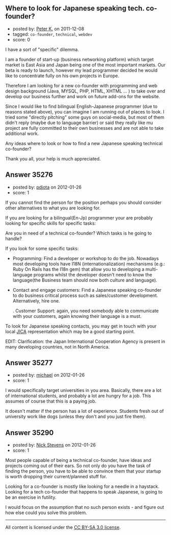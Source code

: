 ## Where to look for Japanese speaking tech. co-founder?

- posted by: [Peter K.](https://stackexchange.com/users/-1/13392-peter-k) on 2011-12-08
- tagged: `co-founder`, `technical`, `webdev`
- score: 0

I have a sort of "specific" dilemma.

I am a founder of start-up (business networking platform) which target market is East Asia and Japan being one of the most important markets. Our beta is ready to launch, however my lead programmer decided he would like to concentrate fully on his own projects in Europe.

Therefore I am looking for a new co-founder with programming and web design background (Java, MYSQL, PHP, HTML, XHTML ... ) to take over and develop our business further and work on future add-ons for the website.

Since I would like to find bilingual English-Japanese programmer (due to reasons stated above), you can imagine I am running out of places to look. I tried some "directly pitching" some guys on social-media, but most of them didn't reply (maybe due to language barrier) or said they really like mu project are fully committed to their own businesses and are not able to take additional work.

Any ideas where to look or how to find a new Japanese speaking technical co-founder?

Thank you all, your help is much appreciated. 


## Answer 35276

- posted by: [pdjota](https://stackexchange.com/users/-1/1355-pdjota) on 2012-01-26
- score: 1

<p>If you cannot find the person for the position perhaps you should consider other alternatives to what you are looking for. </p>

<p>If you are looking for a bilingual(En-Jp) programmer your are probably looking for specific skills for specific tasks:</p>

<p>Are you in need of a technical co-founder? Which tasks is he going to handle?</p>

<p>If you look for some specific tasks:</p>

<ul>
<li><p>Programming: Find a developer or workshop to do the job. Nowadays most developing tools have I18N (internationalization) mechanisms (e.g.: Ruby On Rails has the I18n gem) that allow you to developing a  multi-language programs whilst the developer doesn't need to know the language(the Business team should now both culture and language).</p></li>
<li><p>Contact and engage customers: Find a Japanese speaking co-founder to do business critical process such as sales/customer development. Alternatively, hire one.</p>

<p>. Customer Support: again, you need somebody able to communicate with your customers, again knowing their language is a must.</p></li>
</ul>

<p>To look for Japanese speaking contacts, you may get in touch with your local <a href="http://www.jica.go.jp/english/" rel="nofollow">JICA</a> representation which may be a good starting point.</p>

<p>EDIT:
 Clarification: the Japan International Cooperation Agency is present in many developing countries, not in North America.</p>



## Answer 35277

- posted by: [michael](https://stackexchange.com/users/-1/10801-michael) on 2012-01-26
- score: 1

I would specifically target universities in you area. Basically, there are a lot of international students, and probably a lot are hungry for a job. This assumes of course that this is a paying job.

It doesn't matter if the person has a lot of experience. Students fresh out of university work like dogs (unless they don't and you just fire them).


## Answer 35290

- posted by: [Nick Stevens](https://stackexchange.com/users/-1/15902-nick-stevens) on 2012-01-26
- score: 1



Most people capable of being a technical co-founder, have ideas and projects coming out of their ears. So not only do you have the task of finding the person, you have to be able to convince them that your startup is worth dropping their current/planned stuff for.

Looking for a co-founder is mostly like looking for a needle in a haystack. Looking for a tech co-founder that happens to speak Japanese, is going to be an exercise in futility.

I would focus on the assumption that no such person exists - and figure out how else could you solve this problem.



---

All content is licensed under the [CC BY-SA 3.0 license](https://creativecommons.org/licenses/by-sa/3.0/).
